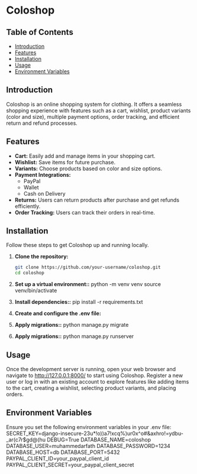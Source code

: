 # Coloshop

## Table of Contents
- [Introduction](#introduction)
- [Features](#features)
- [Installation](#installation)
- [Usage](#usage)
- [Environment Variables](#environment-variables)


## Introduction
Coloshop is an online shopping system for clothing. It offers a seamless shopping experience with features such as a cart, wishlist, product variants (color and size), multiple payment options, order tracking, and efficient return and refund processes.

## Features
- **Cart:** Easily add and manage items in your shopping cart.
- **Wishlist:** Save items for future purchase.
- **Variants:** Choose products based on color and size options.
- **Payment Integrations:** 
  - PayPal
  - Wallet
  - Cash on Delivery
- **Returns:** Users can return products after purchase and get refunds efficiently.
- **Order Tracking:** Users can track their orders in real-time.

## Installation
Follow these steps to get Coloshop up and running locally.

1. **Clone the repository:**
   ```sh
   git clone https://github.com/your-username/coloshop.git
   cd coloshop
2. **Set up a virtual environment::**
    python -m venv venv
    source venv/bin/activate 

3. **Install dependencies::**
    pip install -r requirements.txt

4. **Create and configure the .env file:**  

5. **Apply migrations::**
    python manage.py migrate

6. **Apply migrations::**
    python manage.py runserver

## Usage
Once the development server is running, open your web browser and navigate to http://127.0.0.1:8000/ to start using Coloshop. Register a new user or log in with an existing account to explore features like adding items to the cart, creating a wishlist, selecting product variants, and placing orders.    

## Environment Variables
Ensure you set the following environment variables in your .env file:
SECRET_KEY=django-insecure-23u*!o))a7!xcq%)ur0x^o#&axhro!=ydbu-_ar(c7r$gd@(hu
DEBUG=True
DATABASE_NAME=coloshop
DATABASE_USER=muhammedarfath
DATABASE_PASSWORD=1234
DATABASE_HOST=db
DATABASE_PORT=5432
PAYPAL_CLIENT_ID=your_paypal_client_id
PAYPAL_CLIENT_SECRET=your_paypal_client_secret
   




